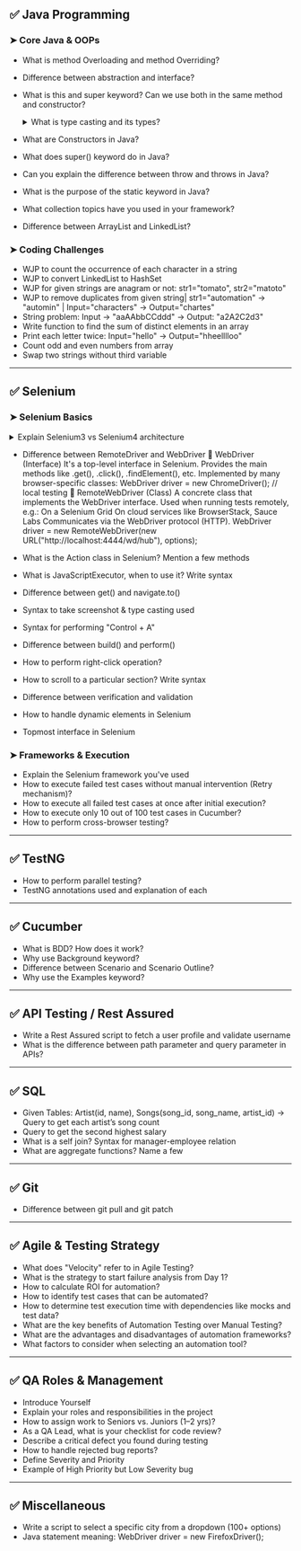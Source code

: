 ## ✅ Java Programming

### ➤ Core Java & OOPs

* What is method Overloading and method Overriding?
* Difference between abstraction and interface?
* What is this and super keyword? Can we use both in the same method and constructor? 
  <details>
  <summary>What is type casting and its types?</summary>
    JavascriptExecutor js = (JavascriptExecutor)driver; // Cast WebDriver → JS Executor
    
    String title = (String)js.executeScript("return document.title"); // Cast Object → String
  </details>

* What are Constructors in Java?
* What does super() keyword do in Java?
* Can you explain the difference between throw and throws in Java?
* What is the purpose of the static keyword in Java?
* What collection topics have you used in your framework?
* Difference between ArrayList and LinkedList?


### ➤ Coding Challenges
* WJP to count the occurrence of each character in a string
* WJP to convert LinkedList to HashSet
* WJP for given strings are anagram or not: str1="tomato", str2="matoto"
* WJP to remove duplicates from given string| str1="automation" → "automin" | Input="characters" → Output="chartes"
* String problem: Input -> "aaAAbbCCddd" → Output: "a2A2C2d3"
* Write function to find the sum of distinct elements in an array
* Print each letter twice: Input="hello" → Output="hheelllloo"
* Count odd and even numbers from array
* Swap two strings without third variable

---

## ✅ Selenium

### ➤ Selenium Basics

<details>
  <summary>Explain Selenium3 vs Selenium4 architecture</summary>
Test Script
   ↓
WebDriver API
   ↓  (JSON Wire Protocol)
Browser Driver
   ↓  (translates to W3C)
Browser


Test Script
   ↓
WebDriver API
   ↓  (W3C Protocol — native)
Browser Driver
   ↓
Browser

Selenium 3: WebDriver speaks one language (JSON Wire), browser drivers speak another (W3C), so translation is needed.
Selenium 4: Everyone speaks the same language (W3C protocol) — more reliable communication.
</details>

* Difference between RemoteDriver and WebDriver
🔹 WebDriver (Interface)
It's a top-level interface in Selenium.
Provides the main methods like .get(), .click(), .findElement(), etc.
Implemented by many browser-specific classes:
WebDriver driver = new ChromeDriver();  // local testing
🔹 RemoteWebDriver (Class)
A concrete class that implements the WebDriver interface.
Used when running tests remotely, e.g.:
On a Selenium Grid
On cloud services like BrowserStack, Sauce Labs
Communicates via the WebDriver protocol (HTTP).
WebDriver driver = new RemoteWebDriver(new URL("http://localhost:4444/wd/hub"), options);

* What is the Action class in Selenium? Mention a few methods
* What is JavaScriptExecutor, when to use it? Write syntax
* Difference between get() and navigate.to()
* Syntax to take screenshot & type casting used
* Syntax for performing "Control + A"
* Difference between build() and perform()
* How to perform right-click operation?
* How to scroll to a particular section? Write syntax
* Difference between verification and validation
* How to handle dynamic elements in Selenium
* Topmost interface in Selenium

### ➤ Frameworks & Execution

* Explain the Selenium framework you've used
* How to execute failed test cases without manual intervention (Retry mechanism)?
* How to execute all failed test cases at once after initial execution?
* How to execute only 10 out of 100 test cases in Cucumber?
* How to perform cross-browser testing?

---

## ✅ TestNG

* How to perform parallel testing?
* TestNG annotations used and explanation of each

---

## ✅ Cucumber

* What is BDD? How does it work?
* Why use Background keyword?
* Difference between Scenario and Scenario Outline?
* Why use the Examples keyword?

---

## ✅ API Testing / Rest Assured

* Write a Rest Assured script to fetch a user profile and validate username
* What is the difference between path parameter and query parameter in APIs?

---

## ✅ SQL

* Given Tables: Artist(id, name), Songs(song\_id, song\_name, artist\_id) → Query to get each artist’s song count
* Query to get the second highest salary
* What is a self join? Syntax for manager-employee relation
* What are aggregate functions? Name a few

---

## ✅ Git

* Difference between git pull and git patch

---

## ✅ Agile & Testing Strategy

* What does "Velocity" refer to in Agile Testing?
* What is the strategy to start failure analysis from Day 1?
* How to calculate ROI for automation?
* How to identify test cases that can be automated?
* How to determine test execution time with dependencies like mocks and test data?
* What are the key benefits of Automation Testing over Manual Testing?
* What are the advantages and disadvantages of automation frameworks?
* What factors to consider when selecting an automation tool?

---

## ✅ QA Roles & Management

* Introduce Yourself
* Explain your roles and responsibilities in the project
* How to assign work to Seniors vs. Juniors (1–2 yrs)?
* As a QA Lead, what is your checklist for code review?
* Describe a critical defect you found during testing
* How to handle rejected bug reports?
* Define Severity and Priority
* Example of High Priority but Low Severity bug

---

## ✅ Miscellaneous

* Write a script to select a specific city from a dropdown (100+ options)
* Java statement meaning: WebDriver driver = new FirefoxDriver();
